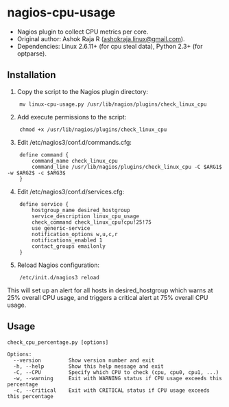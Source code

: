 nagios-cpu-usage
================
* Nagios plugin to collect CPU metrics per core.
* Original author: Ashok Raja R (ashokraja.linux@gmail.com).
* Dependencies: Linux 2.6.11+ (for cpu steal data), Python 2.3+ (for optparse).

Installation
------------
1. Copy the script to the Nagios plugin directory:
```
    mv linux-cpu-usage.py /usr/lib/nagios/plugins/check_linux_cpu
```

2. Add execute permissions to the script:
```
    chmod +x /usr/lib/nagios/plugins/check_linux_cpu
```

3. Edit /etc/nagios3/conf.d/commands.cfg:
```
    define command {
        command_name check_linux_cpu
        command_line /usr/lib/nagios/plugins/check_linux_cpu -C $ARG1$ -w $ARG2$ -c $ARG3$
    }
```

4. Edit /etc/nagios3/conf.d/services.cfg:
```
    define service {
        hostgroup_name desired_hostgroup
        service_description linux_cpu_usage
        check_command check_linux_cpu!cpu!25!75
        use generic-service
        notification_options w,u,c,r
        notifications_enabled 1
        contact_groups emailonly
    }
```

5. Reload Nagios configuration:
```
    /etc/init.d/nagios3 reload
```

This will set up an alert for all hosts in desired_hostgroup which warns at 25% overall CPU usage, and triggers a critical alert at 75% overall CPU usage.

Usage
-----
```
check_cpu_percentage.py [options]

Options:
  --version         Show version number and exit
  -h, --help        Show this help message and exit
  -C, --CPU         Specify which CPU to check (cpu, cpu0, cpu1, ...)
  -w, --warning     Exit with WARNING status if CPU usage exceeds this percentage
  -c, --critical    Exit with CRITICAL status if CPU usage exceeds this percentage
```
